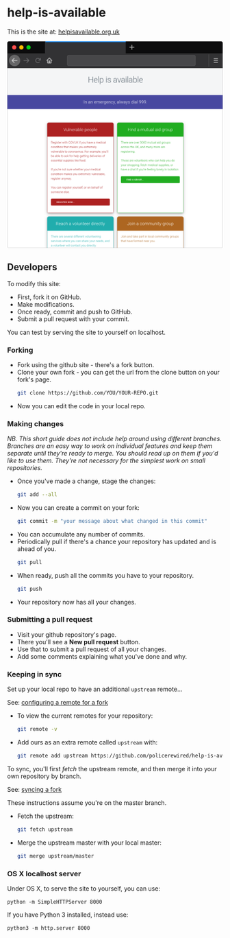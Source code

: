 # help-is-available

This is the site at: [helpisavailable.org.uk](https://helpisavailable.org.uk)

![preview of the site](images/preview.png)

## Developers

To modify this site:

* First, fork it on GitHub.
* Make modifications.
* Once ready, commit and push to GitHub.
* Submit a pull request with your commit.

You can test by serving the site to yourself on localhost.

### Forking

* Fork using the github site - there's a fork button.
* Clone your own fork - you can get the url from the clone button on your fork's page.
  ```bash
  git clone https://github.com/YOU/YOUR-REPO.git
  ```
* Now you can edit the code in your local repo.

### Making changes

_NB. This short guide does not include help around using different branches. Branches are an easy way to work on individual features and keep them separate until they're ready to merge. You should read up on them if you'd like to use them. They're not necessary for the simplest work on small repositories._

* Once you've made a change, stage the changes:
  ```bash
  git add --all
  ```
* Now you can create a commit on your fork:
  ```bash
  git commit -m "your message about what changed in this commit"
  ```
* You can accumulate any number of commits.
* Periodically pull if there's a chance your repository has updated and is ahead of you.
  ```bash
  git pull
  ```
* When ready, push all the commits you have to your repository.
  ```bash
  git push
  ```
* Your repository now has all your changes.

### Submitting a pull request

* Visit your github repository's page.
* There you'll see a **New pull request** button.
* Use that to submit a pull request of all your changes.
* Add some comments explaining what you've done and why.

### Keeping in sync

Set up your local repo to have an additional `upstream` remote...

See: [configuring a remote for a fork](https://help.github.com/en/github/collaborating-with-issues-and-pull-requests/configuring-a-remote-for-a-fork)

* To view the current remotes for your repository:
  ```bash
  git remote -v
  ```
* Add ours as an extra remote called `upstream` with:
  ```bash
  git remote add upstream https://github.com/policerewired/help-is-available.git
  ```

To sync, you'll first _fetch_ the upstream remote, and then merge it into your own repository by branch.

See: [syncing a fork](https://help.github.com/en/github/collaborating-with-issues-and-pull-requests/syncing-a-fork)

These instructions assume you're on the master branch.

* Fetch the upstream:
  ```bash
  git fetch upstream
  ```
* Merge the upstream master with your local master:
  ```bash
  git merge upstream/master
  ```

### OS X localhost server

Under OS X, to serve the site to yourself, you can use:

```
python -m SimpleHTTPServer 8000
```

If you have Python 3 installed, instead use:

```
python3 -m http.server 8000
```
